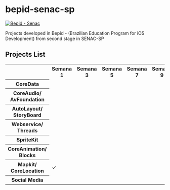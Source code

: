 bepid-senac-sp
==============
[![Bepid - Senac](https://raw.github.com/ezefranca/bepid-senac-sp/master/Segundo%20projeto/logo.png)](https://github.com/ezefranca/bepid-senac-sp) 


Projects developed in Bepid - (Brazilian Education Program for iOS Development) from second stage in SENAC-SP

## Projects List

<table>
  <tr>
  <th></th>
    <th>Semana 1</th>
    <th>Semana 3</th>
    <th>Semana 5</th>
    <th>Semana 7</th>
    <th>Semana 9</th>
  </tr>
  
  <tr>
  <th>CoreData</th>
    <td></td>
    <td></td>
    <td></td>
    <td></td>
    <td></td>
  </tr>
  <tr>
    <th>CoreAudio/ AvFoundation</th>
    <td></td>
    <td></td>
    <td></td>
    <td></td>
    <td></td>
  </tr>
  <tr>
    <th>AutoLayout/ StoryBoard</th>
    <td></td>
    <td></td>
    <td></td>
    <td></td>
    <td></td>
  </tr>
  <tr>
    <th>Webservice/ Threads</th>
    <td></td>
    <td></td>
    <td></td>
    <td></td>
    <td></td>
  </tr>
  <tr>
     <th>SpriteKit</th>
    <td></td>
    <td></td>
    <td></td>
    <td></td>
    <td></td>
  </tr>
  <tr>
    <th>CoreAnimation/ Blocks</th>
    <td></td>
    <td></td>
    <td></td>
    <td></td>
    <td></td>
  </tr>
  <tr>
    <th>Mapkit/ CoreLocation</th>
    <td>&#x2713;</td>
    <td></td>
    <td></td>
    <td></td>
    <td></td>
  </tr>
  <tr>
    <th>Social Media</th>
    <td></td>
    <td></td>
    <td></td>
    <td></td>
    <td></td>
  </tr>
</table>


